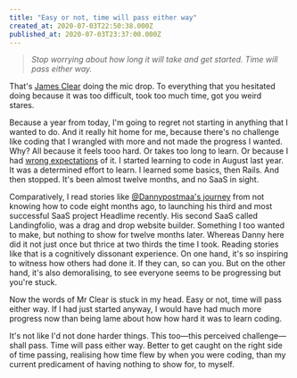 ```yaml
---
title: "Easy or not, time will pass either way"
created_at: 2020-07-03T22:50:38.000Z
published_at: 2020-07-03T23:37:00.000Z
---
```

> _Stop worrying about how long it will take and get started. Time will pass either way._

  

That's [James Clear](https://jamesclear.com/3-2-1/july-2-2020) doing the mic drop. To everything that you hesitated doing because it was too difficult, took too much time, got you weird stares. 

  

Because a year from today, I'm going to regret not starting in anything that I wanted to do. And it really hit home for me, because there's no challenge like coding that I wrangled with more and not made the progress I wanted. Why? All because it feels tooo hard. Or takes too long to learn. Or because I had [wrong expectations](https://cowriters.app/words/nocode-expectations-for-code-is-killing-my-learning-417395eea126a24612) of it. I started learning to code in August last year. It was a determined effort to learn. I learned some basics, then Rails. And then stopped. It's been almost twelve months, and no SaaS in sight.

  

Comparatively, I read stories like [@Dannypostmaa's journey](https://www.indiehackers.com/post/how-i-earned-16k-in-48-hours-with-my-saas-launch-detailed-breakdown-578ad8f767?commentId=-MBJb17XgBng0sHzK355) from not knowing how to code eight months ago, to launching his third and most successful SaaS project Headlime recently. His second SaaS called Landingfolio, was a drag and drop website builder. Something I too wanted to make, but nothing to show for twelve months later. Whereas Danny here did it not just once but thrice at two thirds the time I took. Reading stories like that is a cognitively dissonant experience. On one hand, it's so inspiring to witness how others had done it. If they can, so can you. But on the other hand, it's also demoralising, to see everyone seems to be progressing but you're stuck.

  

Now the words of Mr Clear is stuck in my head. Easy or not, time will pass either way. If I had just started anyway, I would have had much more progress now than being lame about how how hard it was to learn coding. 

  

It's not like I'd not done harder things. This too—this perceived challenge—shall pass. Time will pass either way. Better to get caught on the right side of time passing, realising how time flew by when you were coding, than my current predicament of having nothing to show for, to myself.
